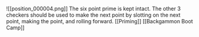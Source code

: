 ![[position_000004.png]]
The six point prime is kept intact. The other 3 checkers should be used to make the next point by slotting on the next point, making the point, and rolling forward.
[[Priming]]
[[Backgammon Boot Camp]]
